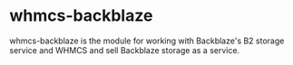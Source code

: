 # whmcs-backblaze

whmcs-backblaze is the module for working with Backblaze's B2 storage service and WHMCS and sell Backblaze storage as a service.

